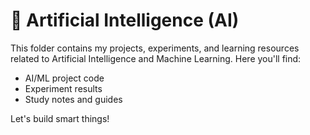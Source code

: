 # 🤖 Artificial Intelligence (AI)

This folder contains my projects, experiments, and learning resources related to Artificial Intelligence and Machine Learning. Here you'll find:

- AI/ML project code
- Experiment results
- Study notes and guides

Let's build smart things! 